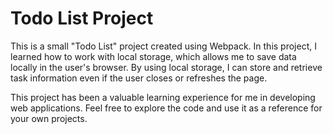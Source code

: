 # Todo List Project

This is a small "Todo List" project created using Webpack. In this project, I learned how to work with local storage, which allows me to save data locally in the user's browser. By using local storage, I can store and retrieve task information even if the user closes or refreshes the page.

This project has been a valuable learning experience for me in developing web applications. Feel free to explore the code and use it as a reference for your own projects.
